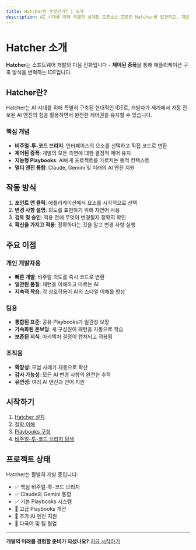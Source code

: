 ```yaml
---
title: Hatcher란 무엇인가? | 소개
description: AI 시대를 위해 특별히 설계된 오픈소스 IDE인 Hatcher를 발견하고, 개발자들이 더 높은 효율성으로 작업할 수 있게 됩니다
---
```


# Hatcher 소개

**Hatcher**는 소프트웨어 개발의 다음 진화입니다 - **제어된 증폭**을 통해 애플리케이션 구축 방식을 변혁하는 IDE입니다.

## Hatcher란?

Hatcher는 AI 시대를 위해 특별히 구축된 현대적인 IDE로, 개발자가 세계에서 가장 진보된 AI 엔진의 힘을 활용하면서 완전한 제어권을 유지할 수 있습니다.

### 핵심 개념

- **비주얼-투-코드 브리지**: 인터페이스의 요소를 선택하고 직접 코드로 변환
- **제어된 증폭**: 개발의 모든 측면에 대한 결정적 제어 유지
- **지능형 Playbooks**: AI에게 프로젝트를 가르치는 동적 컨텍스트
- **멀티 엔진 통합**: Claude, Gemini 및 미래의 AI 엔진 지원

## 작동 방식

1. **포인트 앤 클릭**: 애플리케이션에서 요소를 시각적으로 선택
2. **변경 사항 설명**: 의도를 표현하기 위해 자연어 사용
3. **검토 및 승인**: 적용 전에 무엇이 변경될지 정확히 확인
4. **확신을 가지고 적용**: 정확하다는 것을 알고 변경 사항 실행

## 주요 이점

### 개인 개발자용

- **빠른 개발**: 비주얼 의도를 즉시 코드로 변환
- **일관된 품질**: 패턴을 이해하고 따르는 AI
- **지속적 학습**: 각 상호작용이 AI의 스타일 이해를 향상

### 팀용

- **통합된 표준**: 공유 Playbooks가 일관성 보장
- **가속화된 온보딩**: 새 구성원이 패턴을 자동으로 학습
- **보존된 지식**: 아키텍처 결정이 캡처되고 적용됨

### 조직용

- **확장성**: 모범 사례가 자동으로 확산
- **감사 가능성**: 모든 AI 변경 사항의 완전한 추적
- **유연성**: 여러 AI 엔진과 언어 지원

## 시작하기

1. [Hatcher 설치](/ko/getting-started)
2. [철학 이해](/ko/philosophy)
3. [Playbooks 구성](/ko/playbooks)
4. [비주얼-투-코드 브리지 탐색](/ko/visual-to-code)

## 프로젝트 상태

Hatcher는 활발히 개발 중입니다:

- ✅ 핵심 비주얼-투-코드 브리지
- ✅ Claude와 Gemini 통합
- ✅ 기본 Playbooks 시스템
- 🚧 고급 Playbooks 개선
- 🚧 추가 AI 엔진 지원
- 📅 다국어 및 팀 협업

---

**개발의 미래를 경험할 준비가 되셨나요?** [지금 시작하기](/ko/getting-started)
